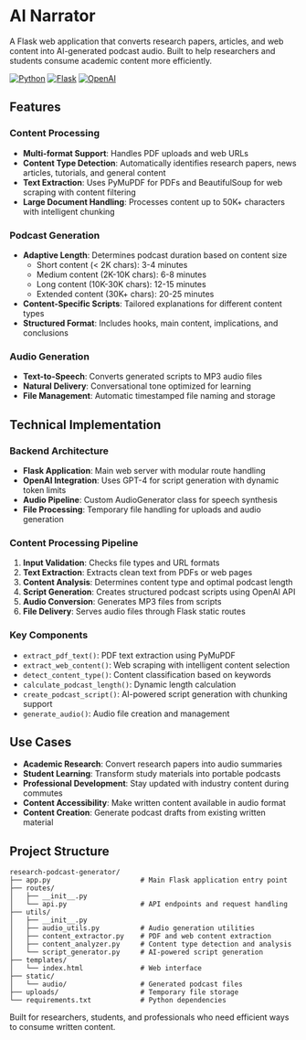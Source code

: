 # AI Narrator

A Flask web application that converts research papers, articles, and web content into AI-generated podcast audio. Built to help researchers and students consume academic content more efficiently.

[![Python](https://img.shields.io/badge/Python-3.8+-blue.svg)](https://python.org)
[![Flask](https://img.shields.io/badge/Flask-2.0+-green.svg)](https://flask.palletsprojects.com/)
[![OpenAI](https://img.shields.io/badge/OpenAI-GPT--4-orange.svg)](https://openai.com)

## Features

### Content Processing
- **Multi-format Support**: Handles PDF uploads and web URLs
- **Content Type Detection**: Automatically identifies research papers, news articles, tutorials, and general content
- **Text Extraction**: Uses PyMuPDF for PDFs and BeautifulSoup for web scraping with content filtering
- **Large Document Handling**: Processes content up to 50K+ characters with intelligent chunking

### Podcast Generation
- **Adaptive Length**: Determines podcast duration based on content size
  - Short content (< 2K chars): 3-4 minutes
  - Medium content (2K-10K chars): 6-8 minutes  
  - Long content (10K-30K chars): 12-15 minutes
  - Extended content (30K+ chars): 20-25 minutes
- **Content-Specific Scripts**: Tailored explanations for different content types
- **Structured Format**: Includes hooks, main content, implications, and conclusions

### Audio Generation
- **Text-to-Speech**: Converts generated scripts to MP3 audio files
- **Natural Delivery**: Conversational tone optimized for learning
- **File Management**: Automatic timestamped file naming and storage

## Technical Implementation

### Backend Architecture
- **Flask Application**: Main web server with modular route handling
- **OpenAI Integration**: Uses GPT-4 for script generation with dynamic token limits
- **Audio Pipeline**: Custom AudioGenerator class for speech synthesis
- **File Processing**: Temporary file handling for uploads and audio generation

### Content Processing Pipeline
1. **Input Validation**: Checks file types and URL formats
2. **Text Extraction**: Extracts clean text from PDFs or web pages
3. **Content Analysis**: Determines content type and optimal podcast length
4. **Script Generation**: Creates structured podcast scripts using OpenAI API
5. **Audio Conversion**: Generates MP3 files from scripts
6. **File Delivery**: Serves audio files through Flask static routes

### Key Components
- `extract_pdf_text()`: PDF text extraction using PyMuPDF
- `extract_web_content()`: Web scraping with intelligent content selection
- `detect_content_type()`: Content classification based on keywords
- `calculate_podcast_length()`: Dynamic length calculation
- `create_podcast_script()`: AI-powered script generation with chunking support
- `generate_audio()`: Audio file creation and management

## Use Cases

- **Academic Research**: Convert research papers into audio summaries
- **Student Learning**: Transform study materials into portable podcasts
- **Professional Development**: Stay updated with industry content during commutes
- **Content Accessibility**: Make written content available in audio format
- **Content Creation**: Generate podcast drafts from existing written material

## Project Structure

```
research-podcast-generator/
├── app.py                      # Main Flask application entry point
├── routes/
│   ├── __init__.py
│   └── api.py                  # API endpoints and request handling
├── utils/
│   ├── __init__.py
│   ├── audio_utils.py          # Audio generation utilities
│   ├── content_extractor.py    # PDF and web content extraction
│   ├── content_analyzer.py     # Content type detection and analysis
│   └── script_generator.py     # AI-powered script generation
├── templates/
│   └── index.html              # Web interface
├── static/
│   └── audio/                  # Generated podcast files
├── uploads/                    # Temporary file storage
└── requirements.txt            # Python dependencies
```

Built for researchers, students, and professionals who need efficient ways to consume written content.
